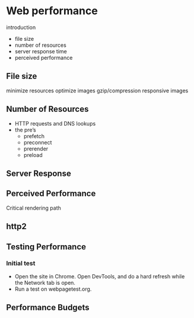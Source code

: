 # Web performance

introduction

- file size
- number of resources
- server response time
- perceived performance

## File size

minimize resources
optimize images
gzip/compression
responsive images

## Number of Resources

- HTTP requests and DNS lookups
- the pre’s
    - prefetch 
    - preconnect
    - prerender
    - preload

## Server Response

## Perceived Performance

Critical rendering path

## http2

## Testing Performance

### Initial test

- Open the site in Chrome. Open DevTools, and do a hard refresh while the Network tab is open.
- Run a test on webpagetest.org.

## Performance Budgets